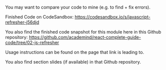 You may want to compare your code to mine (e.g. to find + fix errors).

Finished Code on CodeSandbox: https://codesandbox.io/s/javascript-refresher-j56djd

You also find the finished code snapshot for this module here in this Github repository: https://github.com/academind/react-complete-guide-code/tree/02-js-refresher

Usage instructions can be found on the page that link is leading to.

You also find section slides (if available) in that Github repository.